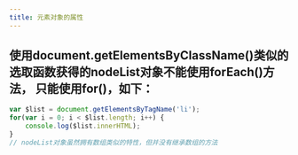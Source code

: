 ```yaml
---
title: 元素对象的属性
---
```


## 使用document.getElementsByClassName()类似的选取函数获得的nodeList对象不能使用forEach()方法， 只能使用for()，如下：
```javascript
var $list = document.getElementsByTagName('li');
for(var i = 0; i < $list.length; i++) {
	console.log($list.innerHTML);
}
// nodeList对象虽然拥有数组类似的特性，但并没有继承数组的方法
```
